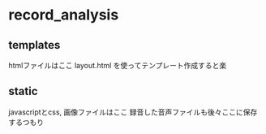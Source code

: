 # record_analysis

## templates

htmlファイルはここ
layout.html
を使ってテンプレート作成すると楽

## static

javascriptとcss, 画像ファイルはここ
録音した音声ファイルも後々ここに保存するつもり


